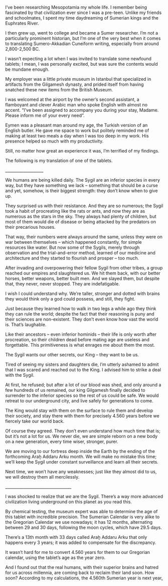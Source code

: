 I’ve been researching Mesopotamia my whole life. I remember being fascinated by that civilization ever since I was a pre-teen. Unlike my friends and schoolmates, I spent my time daydreaming of Sumerian kings and the Euphrates River.

I then grew up, went to college and became a Sumer researcher. I’m not a particularly prominent historian, but I’m one of the very best when it comes to translating Sumero-Akkadian Cuneiform writing, especially from around 2,800-2,500 BC. 

I wasn’t expecting a lot when I was invited to translate some newfound tablets; I mean, I was personally excited, but was sure the contents would be mundane enough.

My employer was a little private museum in Istanbul that specialized in artifacts from the Gilgamesh dynasty, and prided itself from having snatched these new items from the British Museum.

I was welcomed at the airport by the owner’s second assistant, a flamboyant and clever Arabic man who spoke English with almost no accent. “I’ve been assigned to accompany you during your stay, Madame. Please inform me of your every need”.

Eymen was a pleasant man around my age, the Turkish version of an English butler. He gave me space to work but politely reminded me of making at least two meals a day when I was too deep in my work. His presence helped so much with my productivity.

Still, no matter how great an experience it was, I’m terrified of my findings.

The following is my translation of one of the tablets.

\_\_\_\_\_\_\_\_\_\_\_\_\_\_\_\_\_\_\_

We humans are being killed daily. The Sygil are an inferior species in every way, but they have something we lack – something that should be a curse and yet, somehow, is their biggest strength: they don’t know when to give up.

They surprised us with their resistance. And they are so numerous; the Sygil took a habit of procreating like the rats or ants, and now they are as numerous as the stars in the sky. They always had plenty of children, but most of them would die of disease or being attacked by the predators on their precarious houses. 

That way, their numbers were always around the same, unless they were on war between themselves – which happened constantly, for simple resources like water. But now some of the Sygils, merely through observation and the trial-and-error method, learned of our medicine and architecture and they started to flourish and prosper – too much. 

After invading and overpowering their fellow Sygil from other tribes, a group reached our empires and slaughtered us. We hit them back, with our better horses, better weapons, better built men. And we slayed them, but despite that, they never, never stopped. They are indefatigable. 

I wish I could understand why. We’re taller, stronger and dotted with brains they would think only a god could possess, and still, they fight.

Just because they learned how to walk in two legs a while ago they think they can rule the world; despite the fact that their reasoning is puny and their sciences are non-existent. They don’t even know how vast the world is. That’s laughable. 

Like their ancestors – even inferior hominids – their life is only worth after procreation, so their children dead before mating age are useless and forgettable. This primitiveness is what enrages me about them the most. 

The Sygil wants our other secrets, our King – they want to be us.

Tired of seeing my sisters and daughters die, I’m utterly ashamed to admit that I was scared and reached out to the King. I advised him to strike a deal with the Sygil. 

At first, he refused; but after a lot of our blood was shed, and only around a few hundreds of us remained, our king Gilgamesh finally decided to surrender to the inferior species so the rest of us could be safe. We would retreat to our underground city, and live safely for generations to come.

The King would stay with them on the surface to rule them and develop their society, and stay there with them for precisely 4.560 years before we fiercely take our world back.

Of course they agreed. They don’t even understand how much time that is; but it’s not a lot for us. We never die, we are simple reborn on a new body on a new generation, every time wiser, stronger, purer.

We are moving to our fortress deep inside the Earth by the ending of the forthcoming Araḫ Addaru Arku month. We will make no mistake this time; we’ll keep the Sygil under constant surveillance and learn all their secrets. 

Next time, we won’t have any weaknesses; just like they almost did to us, we will destroy them all mercilessly.

\_\_\_\_\_\_\_\_\_\_\_\_\_\_\_\_\_\_\_\_\_\_\_\_\_\_\_\_\_\_\_\_\_

I was shocked to realize that *we* are the Sygil. There’s a way more advanced civilization living underground on this planet as you read this.

By chemical testing, the museum expert was able to determine the age of this tablet with incredible precision. The Sumerian Calendar is very alike to the Gregorian Calendar we use nowadays; it has 12 months, alternating between 29 and 30 days, following the moon cycles, which have 29.5 days. 

There’s a 13th month with 33 days called Araḫ Addaru Arku that only happens every 3 years; it was added to compensate for the discrepancy. 

It wasn’t hard for me to convert 4.560 years for them to our Gregorian calendar, using the tablet’s age as the year zero.

And I found out that the real humans, with their superior brains and hatred for us across millennia, are coming back to reclaim their land soon. How soon? According to my calculations, the 4.560th Sumerian year is next year[.](https://www.reddit.com/r/PPoisoningTales/)
